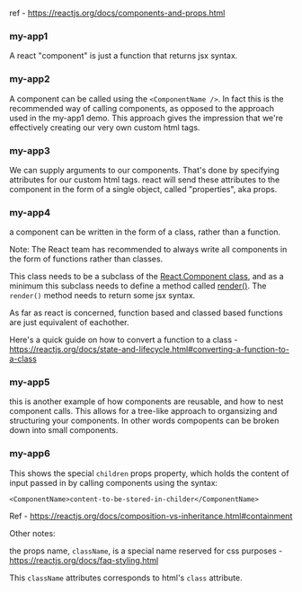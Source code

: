 ref - https://reactjs.org/docs/components-and-props.html

### my-app1 
A react "component" is just a function that returns jsx syntax. 

### my-app2
A component can be called using the `<ComponentName />`. In fact this is the recommended way of calling components, 
as opposed to the approach used in the my-app1 demo. This approach gives the impression that we're effectively creating our very own custom html tags. 

### my-app3 
We can supply arguments to our components. That's done by specifying attributes for our custom html tags. 
react will send these attributes to the component in the form of a single object, called "properties", aka props. 

### my-app4
a component can be written in the form of a class, rather than a function.

Note: The React team has recommended to always write all components in the form of functions rather than classes. 

This class needs to be a subclass of the [React.Component class](https://reactjs.org/docs/react-component.html), and as a minimum this subclass needs to define
a method called [render()]( https://reactjs.org/docs/react-component.html#overview). The `render()` method needs to return some jsx syntax. 

As far as react is concerned, function based and classed based functions are just equivalent of eachother. 

Here's a quick guide on how to convert a function to a class - https://reactjs.org/docs/state-and-lifecycle.html#converting-a-function-to-a-class

### my-app5
this is another example of how components are reusable, and how to nest component calls. This allows for a tree-like approach 
to organsizing and structuring your components. In other words compopents can be broken down into small components. 


### my-app6
This shows the special `children` props property, which holds the content of input passed in by calling components using the syntax:

```
<ComponentName>content-to-be-stored-in-childer</ComponentName>
```
Ref - https://reactjs.org/docs/composition-vs-inheritance.html#containment




Other notes:

the props name, `className`, is a special name reserved for css purposes - https://reactjs.org/docs/faq-styling.html

This `className` attributes corresponds to html's `class` attribute. 


